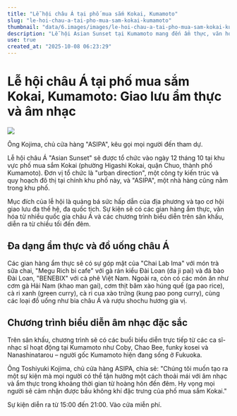 ```yaml
---
title: "Lễ hội châu Á tại phố mua sắm Kokai, Kumamoto"
slug: "le-hoi-chau-a-tai-pho-mua-sam-kokai-kumamoto"
thumbnail: "data/6.images/images/le-hoi-chau-a-tai-pho-mua-sam-kokai-kumamoto.webp"
description: "Lễ hội Asian Sunset tại Kumamoto mang đến ẩm thực, văn hóa và âm nhạc châu Á, tạo không gian giao lưu đa thế hệ, đa quốc tịch."
use: true
created_at: "2025-10-08 06:23:29"
---
```


# Lễ hội châu Á tại phố mua sắm Kokai, Kumamoto: Giao lưu ẩm thực và âm nhạc

![](/images/20251007-00000028-minkei-000-1-view.webp)

Ông Kojima, chủ cửa hàng "ASIPA", kêu gọi mọi người đến tham dự.

Lễ hội châu Á "Asian Sunset" sẽ được tổ chức vào ngày 12 tháng 10 tại khu vực phố mua sắm Kokai (phường Higashi Kokai, quận Chuo, thành phố Kumamoto). Đơn vị tổ chức là "urban direction", một công ty kiến trúc và quy hoạch đô thị tại chính khu phố này, và "ASIPA", một nhà hàng cũng nằm trong khu phố.

Mục đích của lễ hội là quảng bá sức hấp dẫn của địa phương và tạo cơ hội giao lưu đa thế hệ, đa quốc tịch. Sự kiện sẽ có các gian hàng ẩm thực, văn hóa từ nhiều quốc gia châu Á và các chương trình biểu diễn trên sân khấu, diễn ra từ chiều tối đến đêm.

## Đa dạng ẩm thực và đồ uống châu Á

Các gian hàng ẩm thực sẽ có sự góp mặt của "Chai Lab Ima" với món trà sữa chai, "Megu Rich bi cafe" với gà rán kiểu Đài Loan (da ji pai) và đá bào Đài Loan, "BENEBIX" với cà phê Việt Nam. Ngoài ra, còn có các món ăn như cơm gà Hải Nam (khao man gai), cơm thịt băm xào húng quế (ga pao rice), cà ri xanh (green curry), cà ri cua xào trứng (kung pao pong curry), cùng các loại đồ uống như bia châu Á và rượu shochu hương gia vị.

## Chương trình biểu diễn âm nhạc đặc sắc

Trên sân khấu, chương trình sẽ có các buổi biểu diễn trực tiếp từ các ca sĩ-nhạc sĩ hoạt động tại Kumamoto như Coby, Chao Bee, funky kosei và Nanashinatarou – người gốc Kumamoto hiện đang sống ở Fukuoka.

Ông Toshiyuki Kojima, chủ cửa hàng ASIPA, chia sẻ: "Chúng tôi muốn tạo ra một sự kiện mà mọi người có thể tận hưởng một cách thoải mái với âm nhạc và ẩm thực trong khoảng thời gian từ hoàng hôn đến đêm. Hy vọng mọi người sẽ cảm nhận được bầu không khí đặc trưng của phố mua sắm Kokai."

Sự kiện diễn ra từ 15:00 đến 21:00. Vào cửa miễn phí.